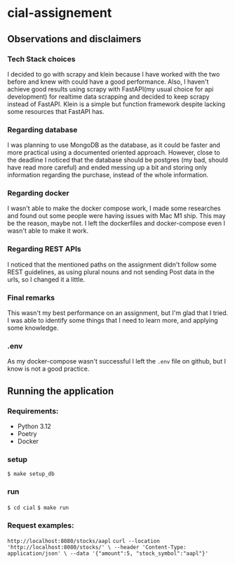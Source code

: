 # cial-assignement


## Observations and disclaimers

### Tech Stack choices
I decided to go with scrapy and klein because I have worked with the two before and knew with could have a good performance.
Also, I haven't achieve good results using scrapy with FastAPI(my usual choice for api development) for realtime data scrapping
and decided to keep scrapy instead of FastAPI. Klein is a simple but function framework despite lacking some resources that FastAPI
has.

### Regarding database
I was planning to use MongoDB as the database, as it could be faster and more practical using a documented oriented approach.
However, close to the deadline I noticed that the database should be postgres (my bad, should have read more careful) and 
ended messing up a bit and storing only information regarding the purchase, instead of the whole information.

### Regarding docker
I wasn't able to make the docker compose work, I made some researches and found out some people were having issues with 
Mac M1 ship. This may be the reason, maybe not. I left the dockerfiles and docker-compose even I wasn't able to make it work.

### Regarding REST APIs
I noticed that the mentioned paths on the assignment didn't follow some REST guidelines, as using plural nouns and not sending
Post data in the urls, so I changed it a little.

### Final remarks
This wasn't my best performance on an assignment, but I'm glad that I tried. I was able to identify some things that I need to learn
more, and applying some knowledge.

### .env
As my docker-compose wasn't successful I left the `.env` file on github, but I know is not a good practice.

## Running the application

### Requirements:
- Python 3.12
- Poetry
- Docker

### setup
`$ make setup_db`

### run
`$ cd cial`
`$ make run`

### Request examples:

`http://localhost:8080/stocks/aapl`
`curl --location 'http://localhost:8080/stocks/' \
--header 'Content-Type: application/json' \
--data '{"amount":5, "stock_symbol":"aapl"}'`


